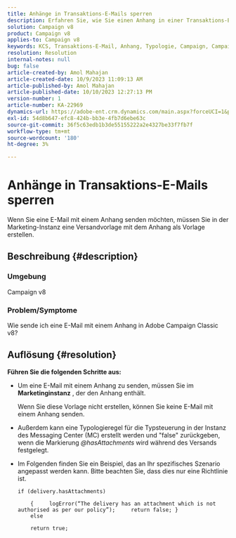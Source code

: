 ```yaml
---
title: Anhänge in Transaktions-E-Mails sperren
description: Erfahren Sie, wie Sie einen Anhang in einer Transaktions-E-Mail in Adobe Campaign Classic v8 blockieren. Erstellen Sie eine Versandvorlage in der Marketinginstanz.
solution: Campaign v8
product: Campaign v8
applies-to: Campaign v8
keywords: KCS, Transaktions-E-Mail, Anhang, Typologie, Campaign, Campaign Classic v8
resolution: Resolution
internal-notes: null
bug: false
article-created-by: Amol Mahajan
article-created-date: 10/9/2023 11:09:13 AM
article-published-by: Amol Mahajan
article-published-date: 10/10/2023 12:27:13 PM
version-number: 1
article-number: KA-22969
dynamics-url: https://adobe-ent.crm.dynamics.com/main.aspx?forceUCI=1&pagetype=entityrecord&etn=knowledgearticle&id=e0cb2043-9466-ee11-9ae7-6045bd0061cb
exl-id: 54d8b647-efc8-424b-bb3e-4fb7d6ebe63c
source-git-commit: 36f5c63edb1b3de55155222a2e4327be33f7fb7f
workflow-type: tm+mt
source-wordcount: '180'
ht-degree: 3%

---
```


# Anhänge in Transaktions-E-Mails sperren


Wenn Sie eine E-Mail mit einem Anhang senden möchten, müssen Sie in der Marketing-Instanz eine Versandvorlage mit dem Anhang als Vorlage erstellen.

## Beschreibung {#description}


### <b>Umgebung</b>

Campaign v8



### <b>Problem/Symptome</b>

Wie sende ich eine E-Mail mit einem Anhang in Adobe Campaign Classic v8?


## Auflösung {#resolution}

<b>Führen Sie die folgenden Schritte aus:</b>
- Um eine E-Mail mit einem Anhang zu senden, müssen Sie im <b>Marketinginstanz</b> , der den Anhang enthält.

  Wenn Sie diese Vorlage nicht erstellen, können Sie keine E-Mail mit einem Anhang senden.



- Außerdem kann eine Typologieregel für die Typsteuerung in der Instanz des Messaging Center (MC) erstellt werden und &quot;false&quot; zurückgeben, wenn die Markierung *@hasAttachments* wird während des Versands festgelegt.
- Im Folgenden finden Sie ein Beispiel, das an Ihr spezifisches Szenario angepasst werden kann. Bitte beachten Sie, dass dies nur eine Richtlinie ist.




  ```
  if (delivery.hasAttachments)
  
      {     logError(“The delivery has an attachment which is not authorised as per our policy”);     return false; }
      else
  
      return true;
  ```
